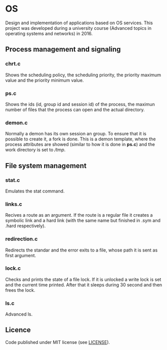 # OS

Design and implementation of applications based on OS services. This project was developed during a university course (Advanced topics in operating systems and networks) in 2016.
 
 
 
## Process management and signaling 


### chrt.c

Shows the scheduling policy, the scheduling priority, the priority maximum value and the priority minimum value.

 
### ps.c

Shows the ids (id, group id and session id) of the process, the maximun number of files that the process can open and the actual directory.


### demon.c

Normally a demon has its own session an group. To ensure that it is possible to create it, a fork is done. This is a demon template, where the process attributes are showed (similar to how it is done in **ps.c**) and the work directory is set to */tmp*.



## File system management 


### stat.c

Emulates the stat command.


### links.c

Recives a route as an argument. If the route is a regular file it creates a symbolic link and a hard link (with the same name but finished in .sym and .hard respectively). 


### redirection.c

Redirects the standar and the error exits to a file, whose path it is sent as first argument.


### lock.c

Checks and prints the state of a file lock. If it is unlocked a write lock is set and the current time printed. After that it sleeps during 30 second and then frees the lock.


### ls.c

Advanced ls.



## Licence

Code published under MIT license (see [LICENSE](LICENSE)).
